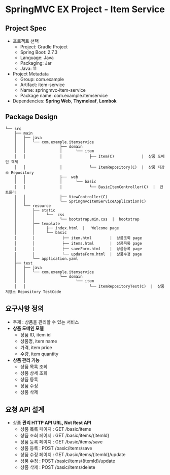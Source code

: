 # SpringMVC EX Project - Item Service

## Project Spec
- 프로젝트 선택
    - Project: Gradle Project
    - Spring Boot: 2.7.3
    - Language: Java
    - Packaging: Jar
    - Java: 11
- Project Metadata
    - Group: com.example
    - Artifact: item-service
    - Name: springmvc-item-service
    - Package name: com.example.itemservice
- Dependencies: **Spring Web**, **Thymeleaf**, **Lombok**

## Package Design
```
└── src
    ├── main
    │   ├── java
    │   │   └── com.example.itemservice
    │   │               ├── domain
    │   │               │      └── item
    │   │               │            ├── Item(C)            |  상품 도메인 객체
    │   │               │            └── ItemRepository(C)  |  상품 저장소 Repository
    │   │               ├──  web
    │   │               │      └── basic
    │   │               │            └── BasicItemController(C)  |  컨트롤러
    │   │               ├── ViewController(C)
    │   │               └── SpringmvcItemServiceApplication(C)
    │   └── resource
    │       ├── static
    │       │     └──  css 
    │       │           └── bootstrap.min.css  |  bootstrap
    │       ├── template
    │       │     ├── index.html  |   Welcome page
    │       │     └── basic
    │       │            ├── item.html        |  상품조회 page
    │       │            ├── items.html       |  상품목록 page
    │       │            ├── saveForm.html    |  상품등록 page
    │       │            └── updateForm.html  |  상품수정 page
    │       └── application.yaml
    ├── test
    │   ├── java
    │   │   └── com.example.itemservice
    │   │               └── domain
    │   │                      └── item
    │   │                            └── ItemRepositoryTest(C)  |  상품 저장소 Repository TestCode

```

## 요구사항 정의
- 주제 : 상품을 관리할 수 있는 서비스
- **상품 도메인 모델**
  - 상품 ID, item id
  - 상품명, item name
  - 가격, item price
  - 수량, item quantity
- **상품 관리 기능**
  - 상품 목록 조회
  - 상품 상세 조회
  - 상품 등록
  - 상품 수정
  - 상품 삭제

## 요청 API 설계
- 상품 **관리 HTTP API URL, Not Rest API**
  - 상품 목록 페이지 :  GET     /basic/items
  - 상품 조회 페이지 :  GET     /basic/items/{itemId}
  - 상품 등록 페이지 :  GET     /basic/items/save
  - 상품 등록            : POST    /basic/items/save
  - 상품 수정 페이지 :   GET    /basic/items/{itemId}/update
  - 상품 수정            : POST    /basic/items/{itemId}/update
  - 상품 삭제            : POST    /basic/items/delete